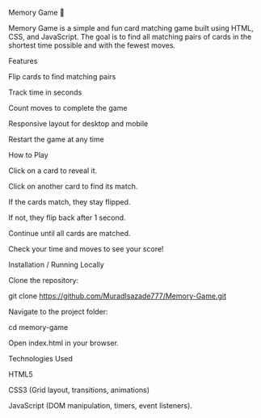 Memory Game 🧠

Memory Game is a simple and fun card matching game built using HTML, CSS, and JavaScript. The goal is to find all matching pairs of cards in the shortest time possible and with the fewest moves.

Features

Flip cards to find matching pairs

Track time in seconds

Count moves to complete the game

Responsive layout for desktop and mobile

Restart the game at any time

How to Play

Click on a card to reveal it.

Click on another card to find its match.

If the cards match, they stay flipped.

If not, they flip back after 1 second.

Continue until all cards are matched.

Check your time and moves to see your score!

Installation / Running Locally

Clone the repository:

git clone https://github.com/MuradIsazade777/Memory-Game.git


Navigate to the project folder:

cd memory-game


Open index.html in your browser.

Technologies Used

HTML5

CSS3 (Grid layout, transitions, animations)

JavaScript (DOM manipulation, timers, event listeners).
